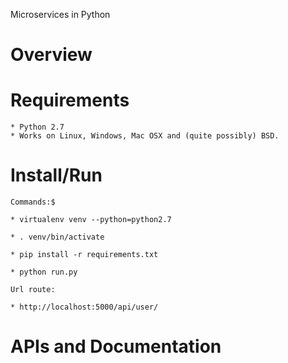 Microservices in Python


Overview
========


Requirements
===========

    * Python 2.7
    * Works on Linux, Windows, Mac OSX and (quite possibly) BSD.

Install/Run
===========

    Commands:$

    * virtualenv venv --python=python2.7

    * . venv/bin/activate

    * pip install -r requirements.txt

    * python run.py

    Url route:

    * http://localhost:5000/api/user/


APIs and Documentation
======================

